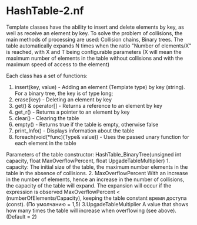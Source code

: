 # HashTable-2.nf
Template classes have the ability to insert and delete elements by key, as well as receive an element by key. To solve the problem of collisions, the main methods
of processing are used: Collision chains, Binary trees.
The table automatically expands N times when the ratio "Number of elements/X" is reached,
with X and T being configurable parameters (X will mean the maximum number of elements in the table without collisions and with the maximum speed of access to the element)

Each class has a set of functions:
1. insert(key, value) - Adding an element (Template type) by key (string). For a binary tree, the key is of type long;
2. erase(key) - Deleting an element by key
3. get() & operator[] - Returns a reference to an element by key
4. get_r() - Returns a pointer to an element by key
5. clear() - Clearing the table
6. empty() - Returns true if the table is empty, otherwise false
7. print_Info() - Displays information about the table
8. foreach(void(*func)(Type& value)) - Uses the passed unary function for each element in the table

Parameters of the table constructor:
	HashTable_BinaryTree(unsigned int capacity, float MaxOverflowPercent, float UpgadeTableMultiplier)
	1. capacity: 
		The initial size of the table, the maximum number 
		elements in the table in the absence of collisions.
	2. MaxOverflowPercent
		With an increase in the number of elements, hence an increase in the number of collisions,
		the capacity of the table will expand. The expansion will occur if the expression is observed
		MaxOverflowPercent < (numberOfElements/Capacity), keeping the table constant 
		время доступа (const). (По умолчанию = 1,5)
	3.UpgadeTableMultiplier
		A value that shows how many times the table will increase when overflowing (see above).
		(Default = 2)

